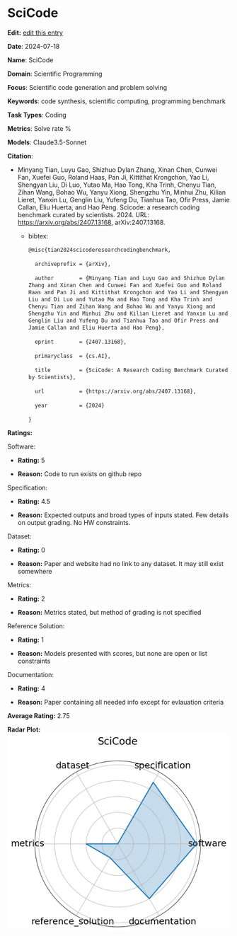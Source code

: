 # SciCode


**Edit:** [edit this entry](https://github.com/mlcommons-science/benchmark/tree/main/source)


**Date**: 2024-07-18


**Name**: SciCode


**Domain**: Scientific Programming


**Focus**: Scientific code generation and problem solving


**Keywords**: code synthesis, scientific computing, programming benchmark


**Task Types**: Coding


**Metrics**: Solve rate  % 


**Models**: Claude3.5-Sonnet


**Citation**:


- Minyang Tian, Luyu Gao, Shizhuo Dylan Zhang, Xinan Chen, Cunwei Fan, Xuefei Guo, Roland Haas, Pan Ji, Kittithat Krongchon, Yao Li, Shengyan Liu, Di Luo, Yutao Ma, Hao Tong, Kha Trinh, Chenyu Tian, Zihan Wang, Bohao Wu, Yanyu Xiong, Shengzhu Yin, Minhui Zhu, Kilian Lieret, Yanxin Lu, Genglin Liu, Yufeng Du, Tianhua Tao, Ofir Press, Jamie Callan, Eliu Huerta, and Hao Peng. Scicode: a research coding benchmark curated by scientists. 2024. URL: https://arxiv.org/abs/2407.13168, arXiv:2407.13168.

  - bibtex:
      ```
      @misc{tian2024scicoderesearchcodingbenchmark,

        archiveprefix = {arXiv},

        author        = {Minyang Tian and Luyu Gao and Shizhuo Dylan Zhang and Xinan Chen and Cunwei Fan and Xuefei Guo and Roland Haas and Pan Ji and Kittithat Krongchon and Yao Li and Shengyan Liu and Di Luo and Yutao Ma and Hao Tong and Kha Trinh and Chenyu Tian and Zihan Wang and Bohao Wu and Yanyu Xiong and Shengzhu Yin and Minhui Zhu and Kilian Lieret and Yanxin Lu and Genglin Liu and Yufeng Du and Tianhua Tao and Ofir Press and Jamie Callan and Eliu Huerta and Hao Peng},

        eprint        = {2407.13168},

        primaryclass  = {cs.AI},

        title         = {SciCode: A Research Coding Benchmark Curated by Scientists},

        url           = {https://arxiv.org/abs/2407.13168},

        year          = {2024}

      }

      ```

**Ratings:**


Software:


  - **Rating:** 5


  - **Reason:** Code to run exists on github repo 


Specification:


  - **Rating:** 4.5


  - **Reason:** Expected outputs and broad types of inputs stated. Few details on output grading. No HW constraints. 


Dataset:


  - **Rating:** 0


  - **Reason:** Paper and website had no link to any dataset. It may still exist somewhere 


Metrics:


  - **Rating:** 2


  - **Reason:** Metrics stated, but method of grading is not specified 


Reference Solution:


  - **Rating:** 1


  - **Reason:** Models presented with scores, but none are open or list constraints 


Documentation:


  - **Rating:** 4


  - **Reason:** Paper containing all needed info except for evlauation criteria 


**Average Rating:** 2.75


**Radar Plot:**
 ![Scicode radar plot](../../tex/images/scicode_radar.png)
